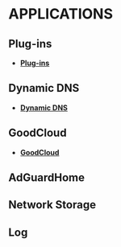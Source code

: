 # APPLICATIONS

## Plug-ins

- [**Plug-ins**](../../../tutorials/plugins/)

## Dynamic DNS

- [**Dynamic DNS**](../../../tutorials/ddns/)

## GoodCloud

- [**GoodCloud**](../../../tutorials/cloud/)

## AdGuardHome

## Network Storage

## Log